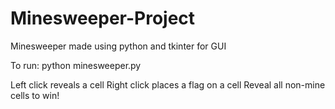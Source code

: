 # Minesweeper-Project
Minesweeper made using python and tkinter for GUI

To run: python minesweeper.py

Left click reveals a cell
Right click places a flag on a cell
Reveal all non-mine cells to win!